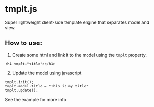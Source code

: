 # tmplt.js
Super lightweight client-side template engine that separates model and view.

## How to use:
1) Create some html and link it to the model using the `tmplt` property.

```
<h1 tmplt="title"></h1>
```

2) Update the model using javascript

```
tmplt.init();
tmplt.model.title = "This is my title"
tmplt.update();
```

See the example for more info
